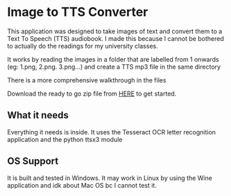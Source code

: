 
# Image to TTS Converter

This application was designed to take images of text and convert them to a Text To Speech (TTS) audiobook.
I made this because I cannot be bothered to actually do the readings for my university classes.

It works by reading the images in a folder that are labelled from 1 onwards (eg: 1.png, 2.png. 3.png...) and create a TTS mp3 file in the same directory

There is a more comprehensive walkthrough in the files

Download the ready to go zip file from [HERE](https://github.com/MxFox555/Images_To_TTS/archive/refs/tags/Release.zip) to get started.

## What it needs
Everything it needs is inside. It uses the Tesseract OCR letter recognition application and the python ttsx3 module

## OS Support
It is built and tested in Windows. It may work in Linux by using the Wine application and idk about Mac OS bc I cannot test it.
